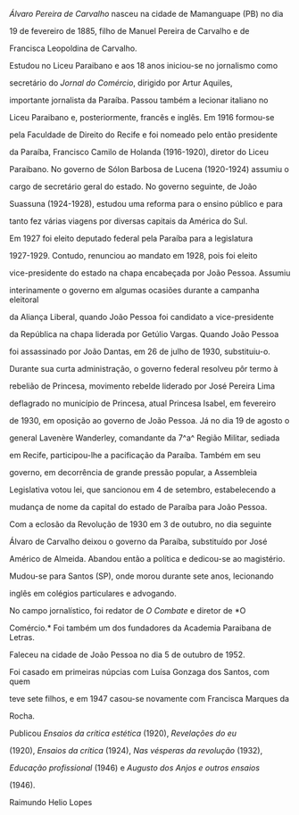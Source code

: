 

*Álvaro Pereira de Carvalho* nasceu na cidade de Mamanguape (PB) no dia

19 de fevereiro de 1885, filho de Manuel Pereira de Carvalho e de

Francisca Leopoldina de Carvalho.



Estudou no Liceu Paraibano e aos 18 anos iniciou-se no jornalismo como

secretário do *Jornal do Comércio*, dirigido por Artur Aquiles,

importante jornalista da Paraíba. Passou também a lecionar italiano no

Liceu Paraibano e, posteriormente, francês e inglês. Em 1916 formou-se

pela Faculdade de Direito do Recife e foi nomeado pelo então presidente

da Paraíba, Francisco Camilo de Holanda (1916-1920), diretor do Liceu

Paraibano. No governo de Sólon Barbosa de Lucena (1920-1924) assumiu o

cargo de secretário geral do estado. No governo seguinte, de João

Suassuna (1924-1928), estudou uma reforma para o ensino público e para

tanto fez várias viagens por diversas capitais da América do Sul.



Em 1927 foi eleito deputado federal pela Paraíba para a legislatura

1927-1929. Contudo, renunciou ao mandato em 1928, pois foi eleito

vice-presidente do estado na chapa encabeçada por João Pessoa. Assumiu

interinamente o governo em algumas ocasiões durante a campanha eleitoral

da Aliança Liberal, quando João Pessoa foi candidato a vice-presidente

da República na chapa liderada por Getúlio Vargas. Quando João Pessoa

foi assassinado por João Dantas, em 26 de julho de 1930, substituiu-o.

Durante sua curta administração, o governo federal resolveu pôr termo à

rebelião de Princesa, movimento rebelde liderado por José Pereira Lima

deflagrado no município de Princesa, atual Princesa Isabel, em fevereiro

de 1930, em oposição ao governo de João Pessoa. Já no dia 19 de agosto o

general Lavenère Wanderley, comandante da 7^a^ Região Militar, sediada

em Recife, participou-lhe a pacificação da Paraíba. Também em seu

governo, em decorrência de grande pressão popular, a Assembleia

Legislativa votou lei, que sancionou em 4 de setembro, estabelecendo a

mudança de nome da capital do estado de Paraíba para João Pessoa.



Com a eclosão da Revolução de 1930 em 3 de outubro, no dia seguinte

Álvaro de Carvalho deixou o governo da Paraíba, substituído por José

Américo de Almeida. Abandou então a política e dedicou-se ao magistério.

Mudou-se para Santos (SP), onde morou durante sete anos, lecionando

inglês em colégios particulares e advogando.



No campo jornalístico, foi redator de *O Combate* e diretor de *O

Comércio.* Foi também um dos fundadores da Academia Paraibana de Letras.



Faleceu na cidade de João Pessoa no dia 5 de outubro de 1952.



Foi casado em primeiras núpcias com Luísa Gonzaga dos Santos, com quem

teve sete filhos, e em 1947 casou-se novamente com Francisca Marques da

Rocha.



Publicou *Ensaios da crítica estética* (1920), *Revelações do eu*

(1920), *Ensaios da crítica* (1924), *Nas vésperas da revolução* (1932),

*Educação profissional* (1946) e *Augusto dos Anjos e outros ensaios*

(1946).



Raimundo Helio Lopes



